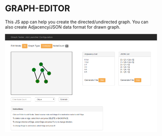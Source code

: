 GRAPH-EDITOR
============

This JS app can help you create the directed/undirected graph. You can also create Adjacency/JSON data format for drawn graph.

![Screenshot](./screenshot.png)
